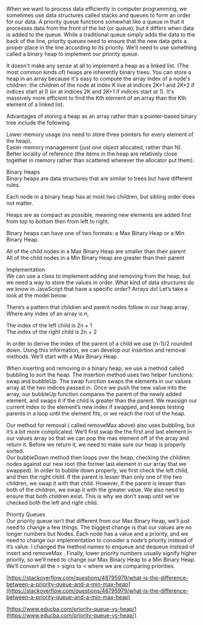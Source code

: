 When we want to process data efficiently in computer programming, we sometimes use data structures called stacks and queues to form an order for our data. A priority queue functions somewhat like a queue in that it processes data from the front of the list (or queue), but it differs when data is added to the queue. While a traditional queue simply adds the data to the back of the line, priority queues need to ensure that the new data gets a proper place in the line according to its priority. We’ll need to use something called a binary heap to implement our priority queue.  
  
It doesn't make any sense at all to implement a heap as a linked list. (The most common kinds of) heaps are inherently binary trees. You can store a heap in an array because it's easy to compute the array index of a node's children: the children of the node at index K live at indices 2K+1 and 2K+2 if indices start at 0 (or at indices 2K and 2K+1 if indices start at 1). It's massively more efficient to find the Kth element of an array than the Kth element of a linked list.  
  
Advantages of storing a heap as an array rather than a pointer-based binary tree include the following.  
  
Lower memory usage (no need to store three pointers for every element of the heap).  
Easier memory management (just one object allocated, rather than N).  
Better locality of reference (the items in the heap are relatively close together in memory rather than scattered wherever the allocator put them).  
  
  
Binary Heaps  
Binary heaps are data structures that are similar to trees but have different rules.  
  
Each node in a binary heap has at most two children, but sibling order does not matter.  
  
Heaps are as compact as possible, meaning new elements are added first from top to bottom then from left to right.  
  
Binary heaps can have one of two formats: a Max Binary Heap or a Min Binary Heap.  
  
All of the child nodes in a Max Binary Heap are smaller than their parent  
All of the child nodes in a Min Binary Heap are greater than their parent  
  
  
  
Implementation  
We can use a class to implement adding and removing from the heap, but we need a way to store the values in order. What kind of data structures do we know in JavaScript that have a specific order? Arrays do! Let’s take a look at the model below:  
  
  
There’s a pattern that children and parent nodes follow in our heap array. Where any index of an array is n,  
  
The index of the left child is 2n + 1  
The index of the right child is 2n + 2  
  
In order to derive the index of the parent of a child we use (n-1)/2 rounded down. Using this information, we can develop our insertion and removal methods. We’ll start with a Max Binary Heap.  
  
When inserting and removing in a binary heap, we use a method called bubbling to sort the heap. The insertion method uses two helper functions: swap and bubbleUp. The swap function swaps the elements in our values array at the two indices passed in. Once we push the new value into the array, our bubbleUp function compares the parent of the newly added element, and swaps it if the child is greater than the parent. We reassign our current index to the element’s new index if swapped, and keeps testing parents in a loop until the element fits, or we reach the root of the heap.  
  
  
  
Our method for removal ( called removeMax above) also uses bubbling, but it’s a bit more complicated. We’ll first swap the the first and last element in our values array so that we can pop the max element off of the array and return it. Before we return it, we need to make sure our heap is properly sorted.  
Our bubbleDown method then loops over the heap, checking the children nodes against our new root (the former last element in our array that we swapped). In order to bubble down properly, we first check the left child, and then the right child. If the parent is lesser than only one of the two children, we swap it with that child. However, if the parent is lesser than both of the children, we swap it with the greater value. We also need to ensure that both children exist. This is why we don’t swap until we’ve checked both the left and right child.  
  
  
  
  
Priority Queues  
Our priority queue isn’t that different from our Max Binary Heap, we’ll just need to change a few things. The biggest change is that our values are no longer numbers but Nodes. Each node has a value and a priority, and we need to change our implementation to consider a node’s priority instead of it’s value. I changed the method names to enqueue and dequeue instead of insert and removeMax . Finally, lower priority numbers usually signify higher priority, so we’ll need to change our Max Binary Heap to a Min Binary Heap. We’ll convert all the > signs to < where we are comparing priorities.  
  
  
[https://stackoverflow.com/questions/48795979/what-is-the-difference-between-a-priority-queue-and-a-min-max-heap](https://stackoverflow.com/questions/48795979/what-is-the-difference-between-a-priority-queue-and-a-min-max-heap)  
  
[https://www.educba.com/priority-queue-vs-heap/](https://www.educba.com/priority-queue-vs-heap/)